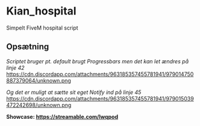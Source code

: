 # Kian_hospital
Simpelt FiveM hospital script

## Opsætning

*Scriptet bruger pt. default brugt Progressbars men det kan let ændres på linje 42*
https://cdn.discordapp.com/attachments/963185357455781941/979014750887379064/unknown.png

*Og det er muligt at sætte sit eget Notify ind på linje 45*
https://cdn.discordapp.com/attachments/963185357455781941/979015039472242698/unknown.png



**Showcase: https://streamable.com/lwqpod**
